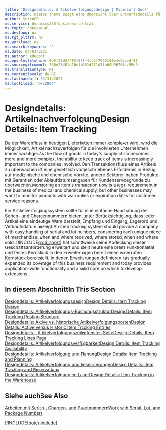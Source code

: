 ```yaml
---
title: 'Designdetails: Artikelverfolgungsdesign | Microsoft Docs'
description: Dieses Thema zeigt eine Übersicht über Entwurfsdetails für Artikelverfolgung.
author: SorenGP
ms.service: dynamics365-business-central
ms.topic: conceptual
ms.devlang: na
ms.tgt_pltfrm: na
ms.workload: na
ms.search.keywords: ''
ms.date: 04/01/2021
ms.author: edupont
ms.openlocfilehash: 6e5f20d2f450f3f544cc2f7023160e4e9babdf33
ms.sourcegitcommit: 766e2840fd16efb901d211d7fa64d96766ac99d9
ms.translationtype: HT
ms.contentlocale: de-DE
ms.lasthandoff: 03/31/2021
ms.locfileid: "5772804"
---
```

# <a name="design-details-item-tracking"></a><span data-ttu-id="03c5a-103">Designdetails: Artikelnachverfolgung</span><span class="sxs-lookup"><span data-stu-id="03c5a-103">Design Details: Item Tracking</span></span>
<span data-ttu-id="03c5a-104">Da der Warenfluss in heutigen Lieferketten immer komplexer wird, wird die Möglichkeit, Artikel nachzuverfolgen für die involvierten Unternehmen immer wichtiger.</span><span class="sxs-lookup"><span data-stu-id="03c5a-104">As the flow of goods in today's supply chain becomes more and more complex, the ability to keep track of items is increasingly important to the companies involved.</span></span> <span data-ttu-id="03c5a-105">Den Transaktionsfluss eines Artikels zu überwachen ist eine gesetzlich vorgeschriebenes Erfordernis in Bezug auf medizinische und chemische Vorräte, andere Sektoren haben Produkte mit Garantien oder Ablaufdatumsangaben für Kundenservicegründe zu überwachen.</span><span class="sxs-lookup"><span data-stu-id="03c5a-105">Monitoring an item's transaction flow is a legal requirement in the business of medical and chemical supply, but other businesses may want to monitor products with warranties or expiration dates for customer service reasons.</span></span>  

<span data-ttu-id="03c5a-106">Ein Artikelverfolgungssystem sollte für eine einfache Handhabung der Serien- und Chargennummern bieten, unter Berücksichtigung, dass jeder Artikel eine eindeutige Ware darstellt, Empfang und Eingang, Lagerord und Verkaufsdatum anzeigt.</span><span class="sxs-lookup"><span data-stu-id="03c5a-106">An item tracking system should provide a company with easy handling of serial and lot numbers, considering each unique piece of merchandise: when and where received, where stored, when and where sold.</span></span> [!INCLUDE[prod_short](includes/prod_short.md)] <span data-ttu-id="03c5a-107">hat schrittweise seine Abdeckung dieser Geschäftsanforderung erweitert und stellt heute eine breite Funktionalität und festes Kernstück in den Erweiterungen bereit.einen widerrufen Kernstück bereitstellt, in denen Erweiterungen definieren.</span><span class="sxs-lookup"><span data-stu-id="03c5a-107">has gradually expanded its coverage of this business requirement and today provides application-wide functionality and a solid core on which to develop extensions.</span></span>  

## <a name="in-this-section"></a><span data-ttu-id="03c5a-108">In diesem Abschnitt</span><span class="sxs-lookup"><span data-stu-id="03c5a-108">In This Section</span></span>  
[<span data-ttu-id="03c5a-109">Designdetails: Artikelverfolgungsdesign</span><span class="sxs-lookup"><span data-stu-id="03c5a-109">Design Details: Item Tracking Design</span></span>](design-details-item-tracking-design.md)  
[<span data-ttu-id="03c5a-110">Designdetails: Artikelverfolgungs-Buchungsstruktur</span><span class="sxs-lookup"><span data-stu-id="03c5a-110">Design Details: Item Tracking Posting Structure</span></span>](design-details-item-tracking-posting-structure.md)  
[<span data-ttu-id="03c5a-111">Designdetails: Aktive vs. historische Artikelverfolgungsposten</span><span class="sxs-lookup"><span data-stu-id="03c5a-111">Design Details: Active versus Historic Item Tracking Entries</span></span>](design-details-active-versus-historic-item-tracking-entries.md)  
[<span data-ttu-id="03c5a-112">Designdetails – Artikelverfolgungszeilenfenster-Seite</span><span class="sxs-lookup"><span data-stu-id="03c5a-112">Design Details: Item Tracking Lines Page</span></span>](design-details-item-tracking-lines-window.md)  
[<span data-ttu-id="03c5a-113">Designdetails: Artikelverfolgungsverfügbarkeit</span><span class="sxs-lookup"><span data-stu-id="03c5a-113">Design Details: Item Tracking Availability</span></span>](design-details-item-tracking-availability.md)  
[<span data-ttu-id="03c5a-114">Designdetails: Artikelverfolgung und Planung</span><span class="sxs-lookup"><span data-stu-id="03c5a-114">Design Details: Item Tracking and Planning</span></span>](design-details-item-tracking-and-planning.md)  
[<span data-ttu-id="03c5a-115">Designdetails: Artikelverfolgung und Reservierungen</span><span class="sxs-lookup"><span data-stu-id="03c5a-115">Design Details: Item Tracking and Reservations</span></span>](design-details-item-tracking-and-reservations.md)  
[<span data-ttu-id="03c5a-116">Designdetails: Artikelverfolgung im Lager</span><span class="sxs-lookup"><span data-stu-id="03c5a-116">Design Details: Item Tracking in the Warehouse</span></span>](design-details-item-tracking-in-the-warehouse.md)

## <a name="see-also"></a><span data-ttu-id="03c5a-117">Siehe auch</span><span class="sxs-lookup"><span data-stu-id="03c5a-117">See Also</span></span>

[<span data-ttu-id="03c5a-118">Arbeiten mit Serien‑, Chargen‑ und Paketnummern</span><span class="sxs-lookup"><span data-stu-id="03c5a-118">Work with Serial, Lot, and Package Numbers</span></span>](inventory-how-work-item-tracking.md)  

[!INCLUDE[footer-include](includes/footer-banner.md)]
